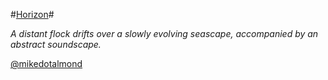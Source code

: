 #[Horizon](https://mikedotalmond.github.io/Horizon)#

*A distant flock drifts over a slowly evolving seascape, accompanied by an abstract soundscape.*

[@mikedotalmond](https://twitter.com/mikedotalmond)
